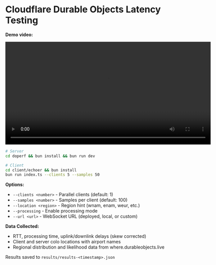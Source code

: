 # Cloudflare Durable Objects Latency Testing



**Demo video:**

<video src="video/tool_use.mov" controls width="640">
Your browser does not support the video tag. You can download and view the video here: video/tool_use.mov
</video>

```bash
# Server
cd doperf && bun install && bun run dev

# Client
cd client/echoer && bun install
bun run index.ts --clients 5 --samples 50
```

**Options:**
- `--clients <number>` - Parallel clients (default: 1)
- `--samples <number>` - Samples per client (default: 100)
- `--location <region>` - Region hint (wnam, enam, weur, etc.)
- `--processing` - Enable processing mode
- `--url <url>` - WebSocket URL (deployed, local, or custom)

**Data Collected:**
- RTT, processing time, uplink/downlink delays (skew corrected)
- Client and server colo locations with airport names
- Regional distribution and likelihood data from where.durableobjects.live

Results saved to `results/results-<timestamp>.json`
